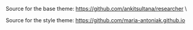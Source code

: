 Source for the base theme: https://github.com/ankitsultana/researcher \

Source for the style theme: https://github.com/maria-antoniak.github.io
